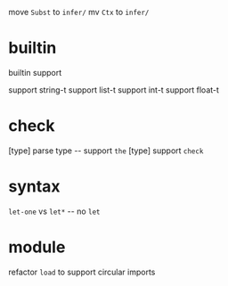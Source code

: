 move `Subst` to `infer/`
mv `Ctx` to `infer/`

# builtin

builtin support

support string-t
support list-t
support int-t
support float-t

# check

[type] parse type -- support `the`
[type] support `check`

# syntax

`let-one` vs `let*` -- no `let`

# module

refactor `load` to support circular imports
